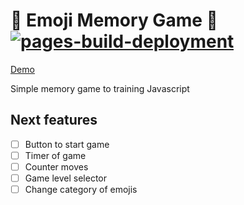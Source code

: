 # 🧠 Emoji Memory Game 🧠 [![pages-build-deployment](https://github.com/sobucki/emoji-memory-game/actions/workflows/pages/pages-build-deployment/badge.svg)](https://github.com/sobucki/emoji-memory-game/actions/workflows/pages/pages-build-deployment)

[Demo](https://sobucki.github.io/emoji-memory-game/)

Simple memory game to training Javascript

## Next features

- [ ] Button to start game
- [ ] Timer of game
- [ ] Counter moves
- [ ] Game level selector
- [ ] Change category of emojis
